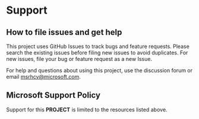 # Support

## How to file issues and get help  

This project uses GitHub Issues to track bugs and feature requests. Please search the existing 
issues before filing new issues to avoid duplicates.  For new issues, file your bug or 
feature request as a new Issue.

For help and questions about using this project, use the discussion forum or email [msrhcv@microsoft.com](mailto:msrhcv@microsoft.com).

## Microsoft Support Policy  

Support for this **PROJECT** is limited to the resources listed above.
